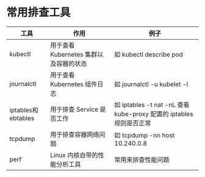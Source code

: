 # 常用排查工具
工具| 作用 | 例子
---|---|---|
kubectl|用于查看 Kubernetes 集群以及容器的状态|如 kubectl describe pod <pod-name>
journalctl|用于查看 Kubernetes 组件日志|如 journalctl -u kubelet -l
iptables和ebtables|用于排查 Service 是否工作|如 iptables -t nat -nL 查看 kube-proxy 配置的 iptables 规则是否正常
tcpdump|用于排查容器网络问题|如 tcpdump -nn host 10.240.0.8
perf|Linux 内核自带的性能分析工具|常用来排查性能问题